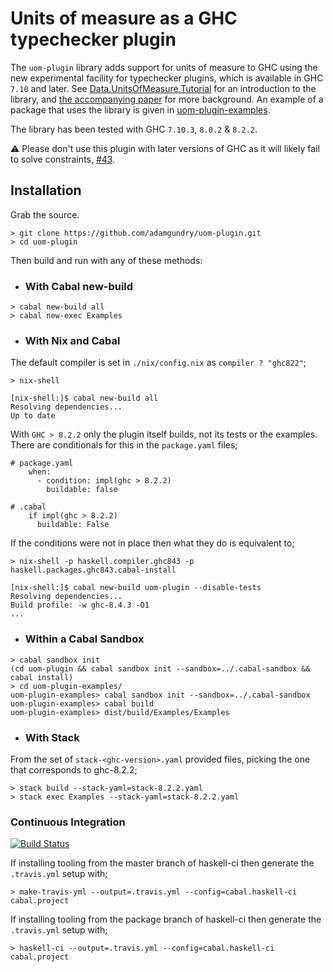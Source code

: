 # Units of measure as a GHC typechecker plugin

The `uom-plugin` library adds support for units of measure to GHC using the new experimental facility for typechecker plugins, which is available in GHC `7.10` and later.  See [Data.UnitsOfMeasure.Tutorial](https://github.com/adamgundry/uom-plugin/blob/master/uom-plugin/src/Data/UnitsOfMeasure/Tutorial.hs) for an introduction to the library, and [the accompanying paper](http://adam.gundry.co.uk/pub/typechecker-plugins/) for more background.  An example of a package that uses the library is given in [uom-plugin-examples](uom-plugin-examples).

The library has been tested with GHC `7.10.3`, `8.0.2` & `8.2.2`.

:warning: Please don't use this plugin with later versions of GHC as it will likely fail to solve constraints, [#43][i43].

[i43]: https://github.com/adamgundry/uom-plugin/issues/43

## Installation

Grab the source.

```
> git clone https://github.com/adamgundry/uom-plugin.git
> cd uom-plugin
```

Then build and run with any of these methods:

* ### With Cabal new-build

```
> cabal new-build all
> cabal new-exec Examples
```

* ### With Nix and Cabal

The default compiler is set in `./nix/config.nix` as `compiler ? "ghc822"`;

```
> nix-shell

[nix-shell:]$ cabal new-build all
Resolving dependencies...
Up to date
```

With `GHC > 8.2.2` only the plugin itself builds, not its tests or the
examples. There are conditionals for this in the `package.yaml` files;

```
# package.yaml
    when:
      - condition: impl(ghc > 8.2.2)
        buildable: false

# .cabal
    if impl(ghc > 8.2.2)
      buildable: False
```

If the conditions were not in place then what they do is equivalent to;

```
> nix-shell -p haskell.compiler.ghc843 -p haskell.packages.ghc843.cabal-install

[nix-shell:]$ cabal new-build uom-plugin --disable-tests
Resolving dependencies...
Build profile: -w ghc-8.4.3 -O1
...
```

* ### Within a Cabal Sandbox

```
> cabal sandbox init
(cd uom-plugin && cabal sandbox init --sandbox=../.cabal-sandbox && cabal install)
> cd uom-plugin-examples/
uom-plugin-examples> cabal sandbox init --sandbox=../.cabal-sandbox
uom-plugin-examples> cabal build
uom-plugin-examples> dist/build/Examples/Examples
```

* ### With Stack

From the set of `stack-<ghc-version>.yaml` provided files, picking the one that
corresponds to ghc-8.2.2;

```
> stack build --stack-yaml=stack-8.2.2.yaml
> stack exec Examples --stack-yaml=stack-8.2.2.yaml
```

### Continuous Integration

[![Build Status](https://travis-ci.org/adamgundry/uom-plugin.svg?branch=master)](https://travis-ci.org/adamgundry/uom-plugin)

If installing tooling from the master branch of haskell-ci then generate the
`.travis.yml` setup with;

```
> make-travis-yml --output=.travis.yml --config=cabal.haskell-ci cabal.project
```

If installing tooling from the package branch of haskell-ci then generate the
`.travis.yml` setup with;

```
> haskell-ci --output=.travis.yml --config=cabal.haskell-ci cabal.project
```
